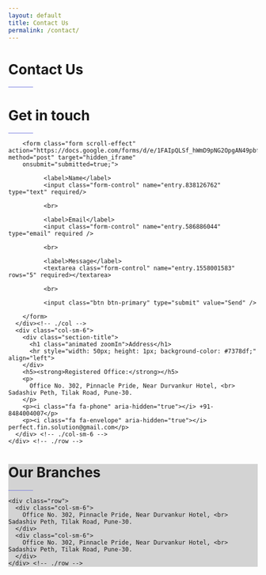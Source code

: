 ```yaml
---
layout: default
title: Contact Us
permalink: /contact/
---
```


<div  id="bg-jumbotron" class="jumbotron jumbotron-fluid">
  <div class="container">
    <h1 class="times animated zoomIn" id="bg-jumbotron-text">Contact Us</h1>
    <hr style="width: 50px; height: 1px; background-color: #7378df;" align="left">
  </div>
</div>

<div class="section">
  <div class="container">
    <div class="row">
      <div class="col-sm-6">
        <div class="section-title">
          <h1 class="animated zoomIn">Get in touch</h1>
          <hr style="width: 50px; height: 1px; background-color: #7378df;" align="left">
        </div> <!-- ./col -->

        <form class="form scroll-effect" action="https://docs.google.com/forms/d/e/1FAIpQLSf_hWmD9pNG2OpgAN49pbfOoN6bgfQWZ57wUgLSGuIpqLaVng/formResponse"  method="post" target="hidden_iframe"
        onsubmit="submitted=true;">

              <label>Name</label>
              <input class="form-control" name="entry.838126762" type="text" required/>

              <br>

              <label>Email</label>
              <input class="form-control" name="entry.586886044" type="email" required />

              <br>

              <label>Message</label>
              <textarea class="form-control" name="entry.1558001583" rows="5" required></textarea>

              <br>

              <input class="btn btn-primary" type="submit" value="Send" />

        </form>
      </div><!-- ./col -->
      <div class="col-sm-6">
        <div class="section-title">
          <h1 class="animated zoomIn">Address</h1>
          <hr style="width: 50px; height: 1px; background-color: #7378df;" align="left">
        </div>
        <h5><strong>Registered Office:</strong></h5>
        <p>
          Office No. 302, Pinnacle Pride, Near Durvankur Hotel, <br> Sadashiv Peth, Tilak Road, Pune-30.
        </p>
        <p><i class="fa fa-phone" aria-hidden="true"></i> +91-8484004007</p>
        <p><i class="fa fa-envelope" aria-hidden="true"></i> perfect.fin.solution@gmail.com</p>
      </div> <!-- ./col-sm-6 -->
    </div> <!-- ./row -->
  </div> <!-- ./container -->
</div> <!-- ./section -->

<div  class="section" style="background-color: lightgray;  margin: 0;">
  <div class="container text-center">
    <div class="row">
      <div class="col-sm-12"></div>
      <div class="col-sm-12">
        <div class="section-title">
          <h1 class="animated zoomIn">Our Branches</h1>
          <hr style="width: 50px; height: 1px; background-color: #7378df;">
        </div> <!-- ./section-title -->
      </div>
      <div class="col-sm-12"></div>
    </div> <!-- ./row -->

    <div class="row">
      <div class="col-sm-6">
        Office No. 302, Pinnacle Pride, Near Durvankur Hotel, <br> Sadashiv Peth, Tilak Road, Pune-30.
      </div>
      <div class="col-sm-6">
        Office No. 302, Pinnacle Pride, Near Durvankur Hotel, <br> Sadashiv Peth, Tilak Road, Pune-30.
      </div>
    </div> <!-- ./row -->
  </div> <!-- ./container -->
</div>

